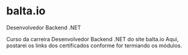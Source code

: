 # balta.io
Desenvolvedor Backend .NET

Curso da carreira Desenvolvedor Backend .NET do site balta.io
Aqui, postarei os links dos certificados conforme for termiando os módulos.
#
